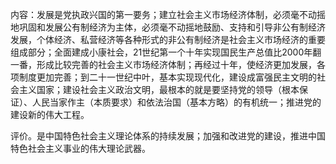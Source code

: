 内容：发展是党执政兴国的第一要务；建立社会主义市场经济体制，必须毫不动摇地巩固和发展公有制经济为主体，必须毫不动摇地鼓励、支持和引导非公有制经济发展，个体经济、私营经济等各种形式的非公有制经济是社会主义市场经济的重要组成部分；全面建成小康社会，21世纪第一个十年实现国民生产总值比2000年翻一番，形成比较完善的社会主义市场经济体制；再经过十年，使经济更加发展，各项制度更加完善；到二十一世纪中叶，基本实现现代化，建设成富强民主文明的社会主义国家；建设社会主义政治文明，最根本的就是要坚持党的领导（根本保证）、人民当家作主（本质要求）和依法治国（基本方略）的有机统一；推进党的建设新的伟大工程。 

评价。是中国特色社会主义理论体系的持续发展；加强和改进党的建设，推进中国特色社会主义事业的伟大理论武器。 